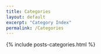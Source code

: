 ```yaml
---
title: Categories
layout: default
excerpt: "Category Index"
permalink: /Categories
---
```


<div class="container">
	{% include posts-categories.html %}
</div>